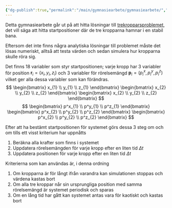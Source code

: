```yaml
---
{"dg-publish":true,"permalink":"/main/gymnasiearbete/gymnasiearbete/","pinned":true,"tags":["gymnasie-arbete","fysik","matematik"]}
---
```


Detta gymnasiearbete går ut på att hitta lösningar till [trekropparsproblemet](https://en.wikipedia.org/wiki/Three-body_problem), det vill säga att hitta startpositioner där de tre kropparna hamnar i en stabil bana.

Eftersom det inte finns några analytiska lösningar till problemet måste det lösas numeriskt, alltså att testa värden och sedan simulera hur kropparna skulle röra sig.

Det finns 18 variabler som styr startpositionen; varje kropp har 3 variabler för position $\boldsymbol{r}_{i}=(x_{i}, y_{i}, z_{i})$ och 3 variabler för rörelsemängd $\boldsymbol{p}_{i}=(p^x_{i}, p^y_{i}, p^z_{i})$ vilket ger alla dessa variabler som kan förändras.
$$
\begin{bmatrix}
x_{1} \\ y_{1} \\ z_{1}
\end{bmatrix}
\begin{bmatrix}
x_{2} \\ y_{2} \\ z_{2}
\end{bmatrix}
\begin{bmatrix}
x_{2} \\ y_{2} \\ z_{2}
\end{bmatrix}
$$
$$
\begin{bmatrix}
p^x_{1} \\ p^y_{1} \\ p^z_{1}
\end{bmatrix}
\begin{bmatrix}
p^x_{2} \\ p^y_{2} \\ p^z_{2}
\end{bmatrix}
\begin{bmatrix}
p^x_{2} \\ p^y_{2} \\ p^z_{2}
\end{bmatrix}
$$

Efter att ha bestämt startpositionen för systemet görs dessa 3 steg om och om tills ett visst kriterium har uppnåtts
1. Beräkna alla krafter som finns i systemet
2. Uppdatera rörelsemängden för varje kropp efter en liten tid $\Delta t$
3. Uppdatera positionen för varje kropp efter en liten tid $\Delta t$

Kriterierna som kan användas är, i denna ordning
1. Om kropparna är för långt ifrån varandra kan simulationen stoppas och värdena kastas bort
2. Om alla tre kroppar når sin ursprungliga position med samma rörelsemängd är systemet periodisk och sparas
3. Om en lång tid har gått kan systemet antas vara för kaotiskt och kastas bort